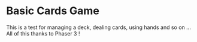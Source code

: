 # Basic Cards Game

This is a test for managing a deck, dealing cards, using hands and so on ...
All of this thanks to Phaser 3 !